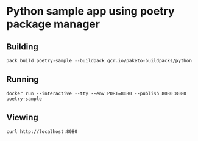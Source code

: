 # Python sample app using poetry package manager

## Building

`pack build poetry-sample --buildpack gcr.io/paketo-buildpacks/python`

## Running

`docker run --interactive --tty --env PORT=8080 --publish 8080:8080 poetry-sample`

## Viewing

`curl http://localhost:8080`

